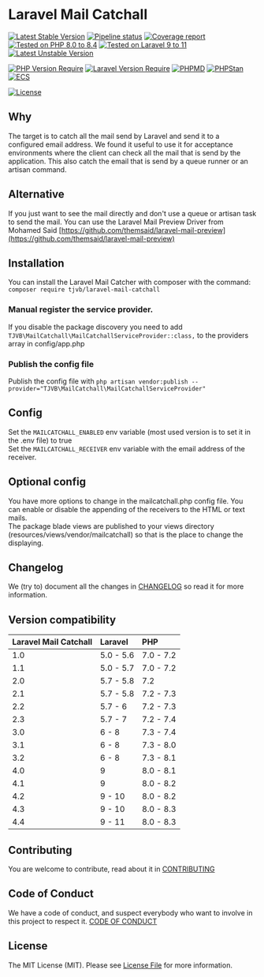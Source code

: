 # Laravel Mail Catchall

[![Latest Stable Version](https://poser.pugx.org/tjvb/laravel-mail-catchall/v)](https://packagist.org/packages/tjvb/laravel-mail-catchall)
[![Pipeline status](https://gitlab.com/tjvb/laravel-mail-catchall/badges/master/pipeline.svg)](https://gitlab.com/tjvb/laravel-mail-catchall/-/pipelines?page=1&scope=all&ref=master)
[![Coverage report](https://gitlab.com/tjvb/laravel-mail-catchall/badges/master/coverage.svg)](https://gitlab.com/tjvb/laravel-mail-catchall/-/pipelines?page=1&scope=all&ref=master)
[![Tested on PHP 8.0 to 8.4](https://img.shields.io/badge/Tested%20on-PHP%208.0%20|%208.1%20|%208.2%20|%208.3%20|%208.4-brightgreen.svg?maxAge=2419200)](https://gitlab.com/tjvb/laravel-mail-catchall/-/pipelines?page=1&scope=all&ref=master)
[![Tested on Laravel 9 to 11](https://img.shields.io/badge/Tested%20on-Laravel%209%20|%2010%20|%2011-brightgreen.svg?maxAge=2419200)](https://gitlab.com/tjvb/laravel-mail-catchall/-/pipelines?page=1&scope=all&ref=master)
[![Latest Unstable Version](https://poser.pugx.org/tjvb/laravel-mail-catchall/v/unstable)](https://packagist.org/packages/tjvb/laravel-mail-catchall)


[![PHP Version Require](https://poser.pugx.org/tjvb/laravel-mail-catchall/require/php)](https://packagist.org/packages/tjvb/laravel-mail-catchall)
[![Laravel Version Require](https://poser.pugx.org/tjvb/laravel-mail-catchall/require/laravel/framework)](https://packagist.org/packages/tjvb/laravel-mail-catchall)
[![PHPMD](https://img.shields.io/badge/PHPMD-checked-brightgreen.svg)](https://gitlab.com/tjvb/laravel-mail-catchall/-/blob/master/phpmd.xml.dist)
[![PHPStan](https://img.shields.io/badge/PHPStan-checked-brightgreen.svg)](https://gitlab.com/tjvb/laravel-mail-catchall/-/blob/master/phpstan.neon.dist)
[![ECS](https://img.shields.io/badge/ECS-PSR12-brightgreen.svg)](https://gitlab.com/tjvb/laravel-mail-catchall/-/blob/master/ecs.php)


[![License](https://poser.pugx.org/tjvb/laravel-mail-catchall/license)](https://packagist.org/packages/tjvb/laravel-mail-catchall)

## Why
The target is to catch all the mail send by Laravel and send it to a configured email address. We found it useful to use it for acceptance environments where the client can check all the mail that is send by the application. This also catch the email that is send by a queue runner or an artisan command.

## Alternative
If you just want to see the mail directly and don't use a queue or artisan task to send the mail. You can use the Laravel Mail Preview Driver from Mohamed Said [https://github.com/themsaid/laravel-mail-preview](https://github.com/themsaid/laravel-mail-preview) 

## Installation
You can install the Laravel Mail Catcher with composer with the command: `composer require tjvb/laravel-mail-catchall`

### Manual register the service provider.
If you disable the package discovery you need to add `TJVB\MailCatchall\MailCatchallServiceProvider::class,` to the providers array in config/app.php

### Publish the config file
Publish the config file with `php artisan vendor:publish --provider="TJVB\MailCatchall\MailCatchallServiceProvider"`

## Config
Set the `MAILCATCHALL_ENABLED` env variable (most used version is to set it in the .env file) to true  
Set the `MAILCATCHALL_RECEIVER` env variable with the email address of the receiver.

## Optional config
You have more options to change in the mailcatchall.php config file. You can enable or disable the appending of the receivers to the HTML or text mails.  
The package blade views are published to your views directory (resources/views/vendor/mailcatchall) so that is the place to change the displaying.

## Changelog
We (try to) document all the changes in [CHANGELOG](CHANGELOG.md) so read it for more information.

## Version compatibility
 Laravel Mail Catchall  | Laravel   | PHP 
:-----------------------|:--------- | :----- 
 1.0                    | 5.0 - 5.6 | 7.0 - 7.2
 1.1                    | 5.0 - 5.7 | 7.0 - 7.2
 2.0                    | 5.7 - 5.8 | 7.2
 2.1                    | 5.7 - 5.8 | 7.2 - 7.3
 2.2                    | 5.7 - 6   | 7.2 - 7.3
 2.3                    | 5.7 - 7   | 7.2 - 7.4
 3.0                    | 6 - 8     | 7.3 - 7.4
 3.1                    | 6 - 8     | 7.3 - 8.0
 3.2                    | 6 - 8     | 7.3 - 8.1
 4.0                    | 9         | 8.0 - 8.1
 4.1                    | 9         | 8.0 - 8.2
 4.2                    | 9 - 10    | 8.0 - 8.2
 4.3                    | 9 - 10    | 8.0 - 8.3
 4.4                    | 9 - 11    | 8.0 - 8.3
 
## Contributing
You are welcome to contribute, read about it in [CONTRIBUTING](CONTRIBUTING.md)

## Code of Conduct
We have a code of conduct, and suspect everybody who want to involve in this project to respect it. [CODE OF CONDUCT](CODE-OF-CONDUCT.md)

## License
The MIT License (MIT). Please see [License File](LICENSE.md) for more information.
